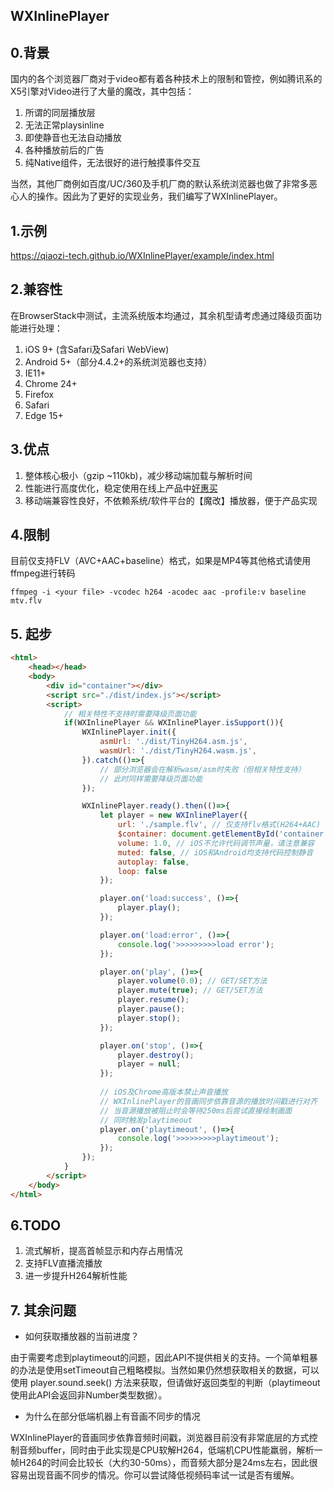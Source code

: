 WXInlinePlayer
------------------

## 0.背景
国内的各个浏览器厂商对于video都有着各种技术上的限制和管控，例如腾讯系的X5引擎对Video进行了大量的魔改，其中包括：
1. 所谓的同层播放层
2. 无法正常playsinline
3. 即使静音也无法自动播放
4. 各种播放前后的广告
5. 纯Native组件，无法很好的进行触摸事件交互

当然，其他厂商例如百度/UC/360及手机厂商的默认系统浏览器也做了非常多恶心人的操作。因此为了更好的实现业务，我们编写了WXInlinePlayer。

## 1.示例
https://qiaozi-tech.github.io/WXInlinePlayer/example/index.html

## 2.兼容性
在BrowserStack中测试，主流系统版本均通过，其余机型请考虑通过降级页面功能进行处理：
1. iOS 9+ (含Safari及Safari WebView)
2. Android 5+（部分4.4.2+的系统浏览器也支持）
3. IE11+
4. Chrome 24+
5. Firefox
6. Safari
7. Edge 15+

## 3.优点
1. 整体核心极小（gzip ~110kb)，减少移动端加载与解析时间
2. 性能进行高度优化，稳定使用在线上产品中[好惠买](https://h5.haohuimai1.com)
3. 移动端兼容性良好，不依赖系统/软件平台的【魔改】播放器，便于产品实现

## 4.限制
目前仅支持FLV（AVC+AAC+baseline）格式，如果是MP4等其他格式请使用ffmpeg进行转码
```shell
ffmpeg -i <your file> -vcodec h264 -acodec aac -profile:v baseline mtv.flv
``` 

## 5. 起步
```html
<html>
    <head></head>
    <body>
        <div id="container"></div>
        <script src="./dist/index.js"></script>
        <script>
            // 相关特性不支持时需要降级页面功能
            if(WXInlinePlayer && WXInlinePlayer.isSupport()){
                WXInlinePlayer.init({
                    asmUrl: './dist/TinyH264.asm.js',
                    wasmUrl: './dist/TinyH264.wasm.js',
                }).catch(()=>{
                    // 部分浏览器会在解析wasm/asm时失败（但相关特性支持）
                    // 此时同样需要降级页面功能
                });

                WXInlinePlayer.ready().then(()=>{
                    let player = new WXInlinePlayer({
                        url: './sample.flv', // 仅支持flv格式(H264+AAC)
                        $container: document.getElementById('container'),
                        volume: 1.0, // iOS不允许代码调节声量，请注意兼容
                        muted: false, // iOS和Android均支持代码控制静音
                        autoplay: false,
                        loop: false
                    });

                    player.on('load:success', ()=>{
                        player.play();
                    });

                    player.on('load:error', ()=>{
                        console.log('>>>>>>>>>load error');
                    });

                    player.on('play', ()=>{
                        player.volume(0.0); // GET/SET方法
                        player.mute(true); // GET/SET方法
                        player.resume();
                        player.pause();
                        player.stop();
                    });

                    player.on('stop', ()=>{
                        player.destroy();
                        player = null;
                    });
                    
                    // iOS及Chrome高版本禁止声音播放
                    // WXInlinePlayer的音画同步依靠音源的播放时间戳进行对齐
                    // 当音源播放被阻止时会等待250ms后尝试直接绘制画面
                    // 同时触发playtimeout
                    player.on('playtimeout', ()=>{
                        console.log('>>>>>>>>>playtimeout');
                    });
                });
            }
        </script>
    </body>
</html>
```

## 6.TODO
1. 流式解析，提高首帧显示和内存占用情况
2. 支持FLV直播流播放
3. 进一步提升H264解析性能

## 7. 其余问题
* 如何获取播放器的当前进度？

 由于需要考虑到playtimeout的问题，因此API不提供相关的支持。一个简单粗暴的办法是使用setTimeout自己粗略模拟。当然如果仍然想获取相关的数据，可以使用 player.sound.seek() 方法来获取，但请做好返回类型的判断（playtimeout使用此API会返回非Number类型数据）。

 * 为什么在部分低端机器上有音画不同步的情况
  
WXInlinePlayer的音画同步依靠音频时间戳，浏览器目前没有非常底层的方式控制音频buffer，同时由于此实现是CPU软解H264，低端机CPU性能羸弱，解析一帧H264的时间会比较长（大约30-50ms），而音频大部分是24ms左右，因此很容易出现音画不同步的情况。你可以尝试降低视频码率试一试是否有缓解。
